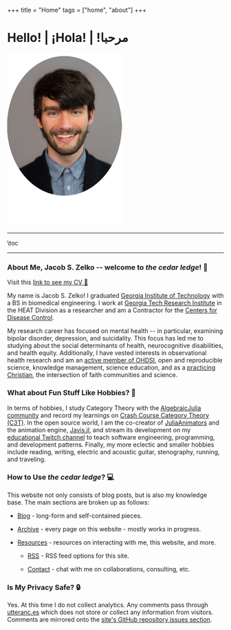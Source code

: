 +++
title = "Home"
tags = ["home", "about"]
+++

# Hello! | ¡Hola! | !مرحبا

<!--TODO: Add Darkmode: https://darkmodejs.learn.uno-->

![center-aligned-image](/assets/rounded_profile_reduced.png)

---

\toc

---

### About Me, Jacob S. Zelko -- welcome to _the cedar ledge_! :wave:

<!--TODO: Update my CV - convert to Markdown with pandoc filter?-->
<!--TODO: Add CV page-->
Visit this [link to see my CV :page_facing_up:](https://drive.google.com/file/d/1ypAm8i6eYd7cZfFolItf4Q6B08459VwP/view?usp=sharing)

My name is Jacob S. Zelko!
I graduated [Georgia Institute of Technology](https://www.bme.gatech.edu/) with a BS in biomedical engineering.
I work at [Georgia Tech Research Institute](https://gtri.gatech.edu/) in the HEAT Division as a researcher and am a Contractor for the [Centers for Disease Control](https://www.cdc.gov/).

My research career has focused on mental health -- in particular, examining bipolar disorder, depression, and suicidality.
This focus has led me to studying about the social determinants of health, neurocognitive disabilities, and health equity.
Additionally, I have vested interests in observational health research and am an [active member of OHDSI](https://www.ohdsi.org), open and reproducible science, knowledge management, science education, and as a [practicing Christian](05072022162026-personal-faith-perspectives), the intersection of faith communities and science.

### What about Fun Stuff Like Hobbies? :guitar:

In terms of hobbies, I study Category Theory with the [AlgebraicJulia community](https://www.algebraicjulia.org/) and record my learnings on [Crash Course Category Theory (C3T)](https://jacobzelko.com/C3T/).
In the open source world, I am the co-creator of [JuliaAnimators](https://github.com/JuliaAnimators) and the animation engine, [Javis.jl](https://github.com/JuliaAnimators/Javis.jl), and stream its development on my [educational Twitch channel](https://www.twitch.tv/thecedarprince) to teach software engineering, programming, and development patterns.
Finally, my more eclectic and smaller hobbies include reading, writing, electric and acoustic guitar, stenography, running, and traveling.


### How to Use _the cedar ledge_? :computer:

This website not only consists of blog posts, but is also my knowledge base.
The main sections are broken up as follows:

- [Blog](/blog/) - long-form and self-contained pieces.

- [Archive](/archive/) - every page on this website - mostly works in progress.

- [Resources](/resources/) - resources on interacting with me, this website, and more.

    - [RSS](/resources/#rss) - RSS feed options for this site.

    - [Contact](/resources/#contact-me) - chat with me on collaborations, consulting, etc.

### Is My Privacy Safe? :lock:

Yes.
At this time I do not collect analytics.
Any comments pass through [utteranc.es](https://utteranc.es/) which does not store or collect any information from visitors.
Comments are mirrored onto the [site's GitHub repository issues section](https://github.com/TheCedarPrince/thecedarprince.github.io/issues).
